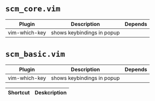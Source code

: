 # `scm_core.vim`

|Plugin | Description | Depends|
|---- | ----- | ----|
|vim-which-key| shows keybindings in popup | |

# `scm_basic.vim`
|Plugin | Description | Depends|
|---- | ----- | ----|
|vim-which-key| shows keybindings in popup | |

|Shortcut | Deskcription |
|---- | ----- |
